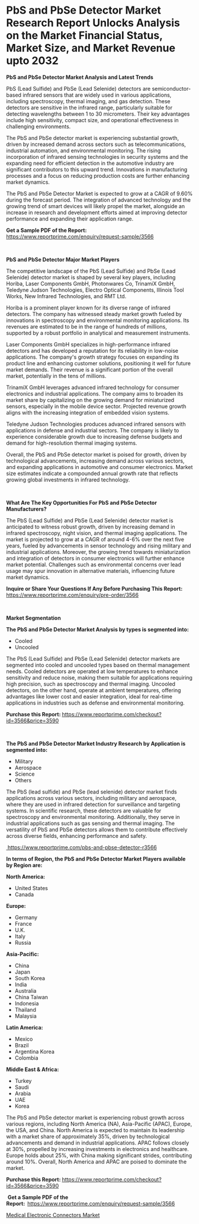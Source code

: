 <p><h1>PbS and PbSe Detector Market Research Report Unlocks Analysis on the Market Financial Status, Market Size, and Market Revenue upto 2032</h1></p><p><strong>PbS and PbSe Detector Market Analysis and Latest Trends</strong></p>
<p><p>PbS (Lead Sulfide) and PbSe (Lead Selenide) detectors are semiconductor-based infrared sensors that are widely used in various applications, including spectroscopy, thermal imaging, and gas detection. These detectors are sensitive in the infrared range, particularly suitable for detecting wavelengths between 1 to 30 micrometers. Their key advantages include high sensitivity, compact size, and operational effectiveness in challenging environments.</p><p>The PbS and PbSe detector market is experiencing substantial growth, driven by increased demand across sectors such as telecommunications, industrial automation, and environmental monitoring. The rising incorporation of infrared sensing technologies in security systems and the expanding need for efficient detection in the automotive industry are significant contributors to this upward trend. Innovations in manufacturing processes and a focus on reducing production costs are further enhancing market dynamics.</p><p>The PbS and PbSe Detector Market is expected to grow at a CAGR of 9.60% during the forecast period. The integration of advanced technology and the growing trend of smart devices will likely propel the market, alongside an increase in research and development efforts aimed at improving detector performance and expanding their application range.</p></p>
<p><strong>Get a Sample PDF of the Report:&nbsp;</strong> <a href="https://www.reportprime.com/enquiry/request-sample/3566?utm_campaign=3581&utm_medium=2&utm_source=Github&utm_content=ia&utm_term=18032025&utm_id=pbs-and-pbse-detector">https://www.reportprime.com/enquiry/request-sample/3566</a></p>
<p>&nbsp;</p>
<p><strong>PbS and PbSe Detector Major Market Players</strong></p>
<p><p>The competitive landscape of the PbS (Lead Sulfide) and PbSe (Lead Selenide) detector market is shaped by several key players, including Horiba, Laser Components GmbH, Photonwares Co, TrinamiX GmbH, Teledyne Judson Technologies, Electro Optical Components, Illinois Tool Works, New Infrared Technologies, and RMT Ltd. </p><p>Horiba is a prominent player known for its diverse range of infrared detectors. The company has witnessed steady market growth fueled by innovations in spectroscopy and environmental monitoring applications. Its revenues are estimated to be in the range of hundreds of millions, supported by a robust portfolio in analytical and measurement instruments.</p><p>Laser Components GmbH specializes in high-performance infrared detectors and has developed a reputation for its reliability in low-noise applications. The company's growth strategy focuses on expanding its product line and enhancing customer solutions, positioning it well for future market demands. Their revenue is a significant portion of the overall market, potentially in the tens of millions.</p><p>TrinamiX GmbH leverages advanced infrared technology for consumer electronics and industrial applications. The company aims to broaden its market share by capitalizing on the growing demand for miniaturized sensors, especially in the mobile device sector. Projected revenue growth aligns with the increasing integration of embedded vision systems.</p><p>Teledyne Judson Technologies produces advanced infrared sensors with applications in defense and industrial sectors. The company is likely to experience considerable growth due to increasing defense budgets and demand for high-resolution thermal imaging systems. </p><p>Overall, the PbS and PbSe detector market is poised for growth, driven by technological advancements, increasing demand across various sectors, and expanding applications in automotive and consumer electronics. Market size estimates indicate a compounded annual growth rate that reflects growing global investments in infrared technology.</p></p>
<p>&nbsp;</p>
<p><strong>What Are The Key Opportunities For PbS and PbSe Detector Manufacturers?</strong></p>
<p><p>The PbS (Lead Sulfide) and PbSe (Lead Selenide) detector market is anticipated to witness robust growth, driven by increasing demand in infrared spectroscopy, night vision, and thermal imaging applications. The market is projected to grow at a CAGR of around 4-6% over the next five years, fueled by advancements in sensor technology and rising military and industrial applications. Moreover, the growing trend towards miniaturization and integration of detectors in consumer electronics will further enhance market potential. Challenges such as environmental concerns over lead usage may spur innovation in alternative materials, influencing future market dynamics.</p></p>
<p><strong>Inquire or Share Your Questions If Any Before Purchasing This Report:</strong> <a href="https://www.reportprime.com/enquiry/pre-order/3566?utm_campaign=3581&utm_medium=2&utm_source=Github&utm_content=ia&utm_term=18032025&utm_id=pbs-and-pbse-detector">https://www.reportprime.com/enquiry/pre-order/3566</a></p>
<p>&nbsp;</p>
<p><strong>Market Segmentation</strong></p>
<p><strong>The PbS and PbSe Detector Market Analysis by types is segmented into:</strong></p>
<p><ul><li>Cooled</li><li>Uncooled</li></ul></p>
<p><p>The PbS (Lead Sulfide) and PbSe (Lead Selenide) detector markets are segmented into cooled and uncooled types based on thermal management needs. Cooled detectors are operated at low temperatures to enhance sensitivity and reduce noise, making them suitable for applications requiring high precision, such as spectroscopy and thermal imaging. Uncooled detectors, on the other hand, operate at ambient temperatures, offering advantages like lower cost and easier integration, ideal for real-time applications in industries such as defense and environmental monitoring.</p></p>
<p><strong>Purchase this Report:&nbsp;</strong><a href="https://www.reportprime.com/checkout?id=3566&price=3590&utm_campaign=3581&utm_medium=2&utm_source=Github&utm_content=ia&utm_term=18032025&utm_id=pbs-and-pbse-detector">https://www.reportprime.com/checkout?id=3566&price=3590</a></p>
<p>&nbsp;</p>
<p><strong>The PbS and PbSe Detector Market Industry Research by Application is segmented into:</strong></p>
<p><ul><li>Military</li><li>Aerospace</li><li>Science</li><li>Others</li></ul></p>
<p><p>The PbS (lead sulfide) and PbSe (lead selenide) detector market finds applications across various sectors, including military and aerospace, where they are used in infrared detection for surveillance and targeting systems. In scientific research, these detectors are valuable for spectroscopy and environmental monitoring. Additionally, they serve in industrial applications such as gas sensing and thermal imaging. The versatility of PbS and PbSe detectors allows them to contribute effectively across diverse fields, enhancing performance and safety.</p></p>
<p><a href="https://www.reportprime.com/pbs-and-pbse-detector-r3566?utm_campaign=3581&utm_medium=2&utm_source=Github&utm_content=ia&utm_term=18032025&utm_id=pbs-and-pbse-detector">&nbsp;https://www.reportprime.com/pbs-and-pbse-detector-r3566</a></p>
<p><strong>In terms of Region, the PbS and PbSe Detector Market Players available by Region are:</strong></p>
<p>
    <p> <strong> North America: </strong>
        <ul>
            <li>United States</li>
            <li>Canada</li>
        </ul>
        </p> 
    <p> <strong> Europe: </strong>
        <ul>
            <li>Germany</li>
            <li>France</li>
            <li>U.K.</li>
            <li>Italy</li>
            <li>Russia</li>
        </ul>
        </p> 
    <p> <strong> Asia-Pacific: </strong>
        <ul>
            <li>China</li>
            <li>Japan</li>
            <li>South Korea</li>
            <li>India</li>
            <li>Australia</li>
            <li>China Taiwan</li>
            <li>Indonesia</li>
            <li>Thailand</li>
            <li>Malaysia</li>
        </ul>
        </p> 
    <p> <strong> Latin America: </strong>
        <ul>
            <li>Mexico</li>
            <li>Brazil</li>
            <li>Argentina Korea</li>
            <li>Colombia</li>
        </ul>
        </p> 
    <p> <strong> Middle East & Africa: </strong>
        <ul>
            <li>Turkey</li>
            <li>Saudi</li>
            <li>Arabia</li>
            <li>UAE</li>
            <li>Korea</li>
        </ul>
    </p>
    </p>
<p><p>The PbS and PbSe detector market is experiencing robust growth across various regions, including North America (NA), Asia-Pacific (APAC), Europe, the USA, and China. North America is expected to maintain its leadership with a market share of approximately 35%, driven by technological advancements and demand in industrial applications. APAC follows closely at 30%, propelled by increasing investments in electronics and healthcare. Europe holds about 25%, with China making significant strides, contributing around 10%. Overall, North America and APAC are poised to dominate the market.</p></p>
<p><strong>Purchase this Report: </strong><a href="https://www.reportprime.com/checkout?id=3566&price=3590&utm_campaign=3581&utm_medium=2&utm_source=Github&utm_content=ia&utm_term=18032025&utm_id=pbs-and-pbse-detector">https://www.reportprime.com/checkout?id=3566&price=3590</a></p>
<p>&nbsp;<strong>Get a Sample PDF of the Report:&nbsp;&nbsp;</strong><a href="https://www.reportprime.com/enquiry/request-sample/3566?utm_campaign=3581&utm_medium=2&utm_source=Github&utm_content=ia&utm_term=18032025&utm_id=pbs-and-pbse-detector">https://www.reportprime.com/enquiry/request-sample/3566</a></p>
<p><strong></strong></p>
<p><p><a href="https://github.com/hiwanatalak/Market-Research-Report-List-1/blob/main/medical-electronic-connectors-market.md?utm_campaign=3581&utm_medium=2&utm_source=Github&utm_content=ia&utm_term=18032025&utm_id=pbs-and-pbse-detector">Medical Electronic Connectors Market</a></p></p>